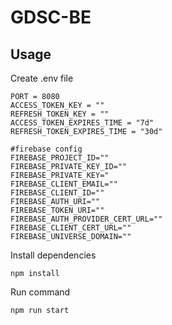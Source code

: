 # GDSC-BE
## Usage
Create .env file
```
PORT = 8080
ACCESS_TOKEN_KEY = ""
REFRESH_TOKEN_KEY = ""
ACCESS_TOKEN_EXPIRES_TIME = "7d"
REFRESH_TOKEN_EXPIRES_TIME = "30d"

#firebase config
FIREBASE_PROJECT_ID=""
FIREBASE_PRIVATE_KEY_ID=""
FIREBASE_PRIVATE_KEY="
FIREBASE_CLIENT_EMAIL=""
FIREBASE_CLIENT_ID=""
FIREBASE_AUTH_URI=""
FIREBASE_TOKEN_URI=""
FIREBASE_AUTH_PROVIDER_CERT_URL=""
FIREBASE_CLIENT_CERT_URL=""
FIREBASE_UNIVERSE_DOMAIN=""

```

Install dependencies
```
npm install
```
Run command
```
npm run start
```

